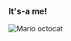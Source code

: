 ### It's-a me!

![Mario octocat](https://octodex.github.com/images/plumber.jpg)
<!--
Here are some ideas to get you started:

- 🔭 I’m currently working on ...
- 🌱 I’m currently learning ...
- 👯 I’m looking to collaborate on ...
- 🤔 I’m looking for help with ...
- 💬 Ask me about ...
- 📫 How to reach me: ...
- 😄 Pronouns: ...
- ⚡ Fun fact: My middle name is Mario (maybe you guessed that from the octocat and the greeting)
-->
